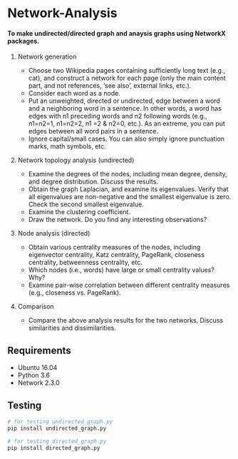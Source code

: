# Network-Analysis
#### To make undirected/directed graph and anaysis graphs using NetworkX packages.

1. Network generation
    - Choose two Wikipedia pages containing sufficiently long text (e.g., cat), and construct a network for
    each page (only the main content part, and not references, ‘see also’, external links, etc.).
    - Consider each word as a node.
    - Put an unweighted, directed or undirected, edge between a word and a neighboring word in a
    sentence. In other words, a word has edges with n1 preceding words and n2 following words (e.g.,
    n1=n2=1, n1=n2=2, n1 =2 & n2=0, etc.). As an extreme, you can put edges between all word pairs in a
    sentence.
    - Ignore capital/small cases. You can also simply ignore punctuation marks, math symbols, etc.

2. Network topology analysis (undirected)
    - Examine the degrees of the nodes, including mean degree, density, and degree distribution. Discuss
    the results.
    - Obtain the graph Laplacian, and examine its eigenvalues. Verify that all eigenvalues are non-negative
    and the smallest eigenvalue is zero. Check the second smallest eigenvalue.
    - Examine the clustering coefficient.
    - Draw the network. Do you find any interesting observations?

3. Node analysis (directed)
    - Obtain various centrality measures of the nodes, including eigenvector centrality, Katz centrality,
    PageRank, closeness centrality, betweenness centrality, etc.
    - Which nodes (i.e., words) have large or small centrality values? Why?
    - Examine pair-wise correlation between different centrality measures (e.g., closeness vs. PageRank).

4. Comparison
    - Compare the above analysis results for the two networks. Discuss similarities and dissimilarities.

## Requirements

- Ubuntu 16.04
- Python 3.6
- Network 2.3.0

## Testing

```bash
# for testing undirected_graph.py
pip install undirected_graph.py

# for testing directed_graph.py
pip install directed_graph.py
```
